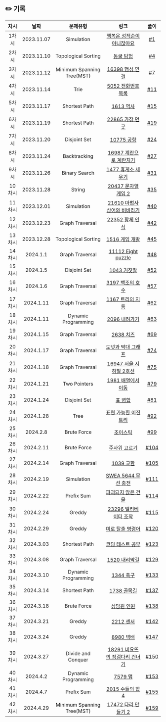 ## ✏️ 기록
| 차시 | 날짜 | 문제유형 | 링크 | 풀이 |
|:-----:|:----------:|:--------------------------:|:---------------------------------------------------------------:|:---------------------------------------------------------:|
| 1차시  | 2023.11.07 | Simulation                 | [행복은 성적순이 아니잖아요](https://level.goorm.io/exam/147448/%EA%B8%B0%EB%B3%B8-%ED%96%89%EB%B3%B5%EC%9D%80-%EC%84%B1%EC%A0%81%EC%88%9C%EC%9D%B4-%EC%95%84%EB%8B%88%EC%9E%96%EC%95%84%EC%9A%94/quiz/1) | [#1](https://github.com/AlgoLeadMe/AlgoLeadMe-3/pull/1)   |
| 2차시  | 2023.11.10 | Topological Sorting        | [동굴 탐험](https://school.programmers.co.kr/learn/courses/30/lessons/67260) | [#4](https://github.com/AlgoLeadMe/AlgoLeadMe-3/pull/4)   |
| 3차시  | 2023.11.12 | Minimum Spanning Tree(MST) | [16398 행성 연결](https://www.acmicpc.net/problem/16398) | [#7](https://github.com/AlgoLeadMe/AlgoLeadMe-3/pull/7)   |
| 4차시  | 2023.11.14 | Trie                       | [5052 전화번호 목록](https://www.acmicpc.net/problem/5052) | [#11](https://github.com/AlgoLeadMe/AlgoLeadMe-3/pull/11) |
| 5차시  | 2023.11.17 | Shortest Path              | [1613 역사](https://www.acmicpc.net/problem/1613) | [#15](https://github.com/AlgoLeadMe/AlgoLeadMe-3/pull/15) |
| 6차시  | 2023.11.19 | Shortest Path              | [22865 가장 먼 곳](https://www.acmicpc.net/problem/22865) | [#19](https://github.com/AlgoLeadMe/AlgoLeadMe-3/pull/19) |
| 7차시  | 2023.11.20 | Disjoint Set               | [10775 공항](https://www.acmicpc.net/problem/10775) | [#24](https://github.com/AlgoLeadMe/AlgoLeadMe-3/pull/24) |
| 8차시  | 2023.11.24 | Backtracking               | [16987 계란으로 계란치기](https://www.acmicpc.net/problem/16987) | [#27](https://github.com/AlgoLeadMe/AlgoLeadMe-3/pull/27) |
| 9차시  | 2023.11.26 | Binary Search              | [1477 휴게소 세우기](https://www.acmicpc.net/problem/1477) | [#31](https://github.com/AlgoLeadMe/AlgoLeadMe-3/pull/31) |
| 10차시 | 2023.11.28 | String                     | [20437 문자열 게임 2](https://www.acmicpc.net/problem/20437) | [#35](https://github.com/AlgoLeadMe/AlgoLeadMe-3/pull/35) |
| 11차시 | 2023.12.01 | Simulation                 | [21610 마법사 상어와 비바라기](https://www.acmicpc.net/problem/21610) | [#40](https://github.com/AlgoLeadMe/AlgoLeadMe-3/pull/40) |
| 12차시 | 2023.12.23 | Graph Traversal            | [22352 항체 인식](https://www.acmicpc.net/problem/22352) | [#42](https://github.com/AlgoLeadMe/AlgoLeadMe-3/pull/42) |
| 13차시 | 2023.12.28 | Topological Sorting        | [1516 게임 개발](https://www.acmicpc.net/problem/1516) | [#45](https://github.com/AlgoLeadMe/AlgoLeadMe-3/pull/45) |
| 14차시 | 2024.1.1   | Graph Traversal            | [11112 Eight puzzle](https://www.acmicpc.net/problem/11112) | [#48](https://github.com/AlgoLeadMe/AlgoLeadMe-3/pull/48) |
| 15차시 | 2024.1.5   | Disjoint Set               | [1043 거짓말](https://acmicpc.net/problem/1043) | [#52](https://github.com/AlgoLeadMe/AlgoLeadMe-3/pull/52) |
| 16차시 | 2024.1.6   | Graph Traversal            | [3197 백조의 호수](https://acmicpc.net/problem/3197) | [#57](https://github.com/AlgoLeadMe/AlgoLeadMe-3/pull/57) |
| 17차시 | 2024.1.11  | Graph Traversal            | [1167 트리의 지름](https://acmicpc.net/problem/1167) | [#62](https://github.com/AlgoLeadMe/AlgoLeadMe-3/pull/62) |
| 18차시 | 2024.1.11  | Dynamic Programming        | [2096 내려가기](https://acmicpc.net/problem/2096) | [#63](https://github.com/AlgoLeadMe/AlgoLeadMe-3/pull/63) |
| 19차시 | 2024.1.15  | Graph Traversal            | [2638 치즈](https://acmicpc.net/problem/2638) | [#69](https://github.com/AlgoLeadMe/AlgoLeadMe-3/pull/69) |
| 20차시 | 2024.1.17  | Graph Traversal            | [도넛과 막대 그래프](https://school.programmers.co.kr/learn/courses/30/lessons/258711) | [#74](https://github.com/AlgoLeadMe/AlgoLeadMe-3/pull/74) |
| 21차시 | 2024.1.18  | Graph Traversal            | [16947 서울 지하철 2호선](https://www.acmicpc.net/problem/16947)  | [#75](https://github.com/AlgoLeadMe/AlgoLeadMe-3/pull/75) |
| 22차시 | 2024.1.21  | Two Pointers               | [1981 배열에서 이동](https://www.acmicpc.net/problem/1981)        | [#79](https://github.com/AlgoLeadMe/AlgoLeadMe-3/pull/79) |
| 23차시 | 2024.1.24  | Disjoint Set               | [표 병합](https://school.programmers.co.kr/learn/courses/30/lessons/150366)        | [#81](https://github.com/AlgoLeadMe/AlgoLeadMe-3/pull/81) |
| 24차시 | 2024.1.28  | Tree                       | [표현 가능한 이진트리](https://school.programmers.co.kr/learn/courses/30/lessons/150367)        | [#92](https://github.com/AlgoLeadMe/AlgoLeadMe-3/pull/92) |
| 25차시 | 2024.2.8   | Brute Force                | [조이스틱](https://school.programmers.co.kr/learn/courses/30/lessons/42860)        | [#99](https://github.com/AlgoLeadMe/AlgoLeadMe-3/pull/99) |
| 26차시 | 2024.2.11  | Brute Force                | [주사위 고르기](https://school.programmers.co.kr/learn/courses/30/lessons/258709)        | [#104](https://github.com/AlgoLeadMe/AlgoLeadMe-3/pull/104) |
| 27차시 | 2024.2.14  | Graph Traversal            | [1039 교환](https://www.acmicpc.net/problem/1039)        | [#105](https://github.com/AlgoLeadMe/AlgoLeadMe-3/pull/105) |
| 28차시 | 2024.2.19  | Simulation                 | [SWEA 5644 무선 충전](https://swexpertacademy.com/main/code/problem/problemDetail.do?contestProbId=AWXRDL1aeugDFAUo&categoryId=AWXRDL1aeugDFAUo&categoryType=CODE&problemTitle=5644&orderBy=FIRST_REG_DATETIME&selectCodeLang=ALL&select-1=&pageSize=10&pageIndex=1)        | [#111](https://github.com/AlgoLeadMe/AlgoLeadMe-3/pull/111) |
| 29차시 | 2024.2.22  | Prefix Sum                 | [파괴되지 않은 건물](https://school.programmers.co.kr/learn/courses/30/lessons/92344)        | [#114](https://github.com/AlgoLeadMe/AlgoLeadMe-3/pull/114) |
| 30차시 | 2024.2.24  | Greddy                     | [23296 엘리베이터 조작](https://www.acmicpc.net/problem/23296)        | [#115](https://github.com/AlgoLeadMe/AlgoLeadMe-3/pull/115) |
| 31차시 | 2024.2.29  | Greddy                     | [미로 탈출 명령어](https://school.programmers.co.kr/learn/courses/30/lessons/150365)        | [#120](https://github.com/AlgoLeadMe/AlgoLeadMe-3/pull/120) |
| 32차시 | 2024.3.03  | Shortest Path              | [코딩 테스트 공부](https://school.programmers.co.kr/learn/courses/30/lessons/118668)        | [#123](https://github.com/AlgoLeadMe/AlgoLeadMe-3/pull/123) |
| 33차시 | 2024.3.08  | Graph Traversal            | [1520 내리막길](https://www.acmicpc.net/problem/1520)        | [#129](https://github.com/AlgoLeadMe/AlgoLeadMe-3/pull/129) |
| 34차시 | 2024.3.10  | Dynamic Programming        | [1344 축구](https://www.acmicpc.net/problem/1344)        | [#133](https://github.com/AlgoLeadMe/AlgoLeadMe-3/pull/133) |
| 35차시 | 2024.3.14  | Shortest Path              | [1738 골목길](https://www.acmicpc.net/problem/1738)        | [#137](https://github.com/AlgoLeadMe/AlgoLeadMe-3/pull/137) |
| 36차시 | 2024.3.18  | Brute Force                | [상담원 인원](https://school.programmers.co.kr/learn/courses/30/lessons/214288)        | [#138](https://github.com/AlgoLeadMe/AlgoLeadMe-3/pull/138) |
| 37차시 | 2024.3.21  | Greddy                     | [2212 센서](https://www.acmicpc.net/problem/2212)        | [#142](https://github.com/AlgoLeadMe/AlgoLeadMe-3/pull/142) |
| 38차시 | 2024.3.24  | Greddy                     | [8980 택배](https://www.acmicpc.net/problem/8980)        | [#147](https://github.com/AlgoLeadMe/AlgoLeadMe-3/pull/147) |
| 39차시 | 2024.3.27  | Divide and Conquer         | [18291 비요뜨의 징검다리 건너기](https://www.acmicpc.net/problem/18291)        | [#150](https://github.com/AlgoLeadMe/AlgoLeadMe-3/pull/150) |
| 40차시 | 2024.4.2   | Dynamic Programming        | [7579 앱](https://www.acmicpc.net/problem/7579)        | [#153](https://github.com/AlgoLeadMe/AlgoLeadMe-3/pull/153) |
| 41차시 | 2024.4.7   | Prefix Sum                 | [2015 수들의 합 4](https://www.acmicpc.net/problem/2015)        | [#155](https://github.com/AlgoLeadMe/AlgoLeadMe-3/pull/155) |
| 42차시 | 2024.4.29  | Minimum Spanning Tree(MST) | [17472 다리 만들기 2](https://www.acmicpc.net/problem/17472)    | [#159](https://github.com/AlgoLeadMe/AlgoLeadMe-3/pull/159) |
